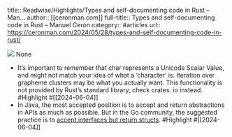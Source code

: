 title:: Readwise/Highlights/Types and self-documenting code in Rust – Man...
author:: [[ceronman.com]]
full-title:: Types and self-documenting code in Rust – Manuel Cerón
category:: #articles
url:: https://ceronman.com/2024/05/28/types-and-self-documenting-code-in-rust/

![](https://readwise-assets.s3.amazonaws.com/static/images/article0.00998d930354.png)
None

- It’s important to remember that char represents a Unicode Scalar Value, and might not match your idea of what a ‘character’ is. Iteration over grapheme clusters may be what you actually want. This functionality is not provided by Rust’s standard library, check crates. io instead. #Highlight #[[2024-06-04]]
- In Java, the most accepted position is to accept and return abstractions in APIs as much as possible. But in the Go community, the suggested practice is to [accept interfaces but return structs](https://go.dev/doc/effective_go#interfaces). #Highlight #[[2024-06-04]]